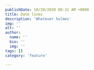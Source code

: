 ```yaml
---
publishDate: 10/20/2020 08:31 AM +0000
title: Date lines
description: 'Whatever holmes'
img: ''
alt: ''
author:
  name: ''
  bio: ''
  img: ''
tags: []
category: 'feature'

---
```

